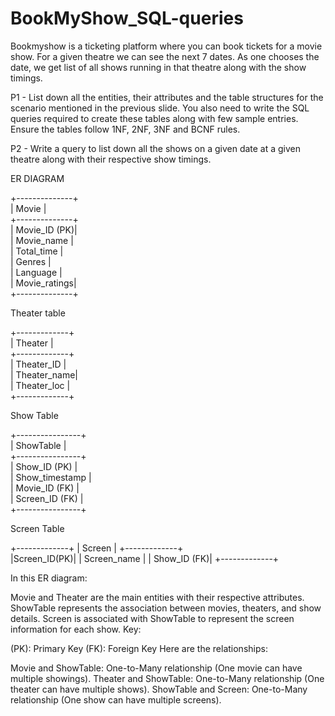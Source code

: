 # BookMyShow_SQL-queries

Bookmyshow is a ticketing platform where you can book tickets for a movie show. For a given theatre we can see the next 7 dates. As one chooses the date, we get list of all shows running in that theatre along with the show timings.

P1 - List down all the entities, their attributes and the table structures for the scenario mentioned in the previous slide. You also need to write the SQL queries required to create these tables along with few sample entries. Ensure the tables follow 1NF, 2NF, 3NF and BCNF rules.

P2 - Write a query to list down all the shows on a given date at a given theatre along with their respective show timings. 

ER DIAGRAM

+--------------+       
|    Movie     |       
+--------------+      
| Movie_ID (PK)|     
| Movie_name   |      
| Total_time   |     
| Genres       |       
| Language     |                              
| Movie_ratings|                                      
+--------------+                                   

Theater table

+-------------+     
|   Theater   |     
+-------------+    
| Theater_ID  |    
| Theater_name|    
| Theater_loc |     
+-------------+     
                   

Show Table

+----------------+      
| ShowTable      |       
+----------------+          
| Show_ID (PK)   |       
| Show_timestamp |      
| Movie_ID (FK)  |      
| Screen_ID (FK) |       
+----------------+   

Screen Table

 +-------------+
 |  Screen     |
 +-------------+   
 |Screen_ID(PK)|
 | Screen_name |
 | Show_ID (FK)|
 +-------------+

 
In this ER diagram:

Movie and Theater are the main entities with their respective attributes.
ShowTable represents the association between movies, theaters, and show details.
Screen is associated with ShowTable to represent the screen information for each show.
Key:

(PK): Primary Key
(FK): Foreign Key
Here are the relationships:

Movie and ShowTable: One-to-Many relationship (One movie can have multiple showings).
Theater and ShowTable: One-to-Many relationship (One theater can have multiple shows).
ShowTable and Screen: One-to-Many relationship (One show can have multiple screens).
